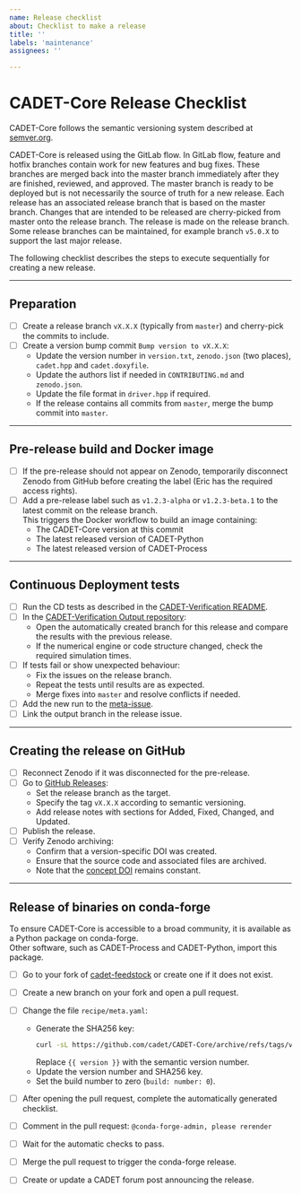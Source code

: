 ```yaml
---
name: Release checklist
about: Checklist to make a release
title: ''
labels: 'maintenance'
assignees: ''

---
```


# CADET-Core Release Checklist

CADET-Core follows the semantic versioning system described at [semver.org](https://semver.org/).

CADET-Core is released using the GitLab flow. In GitLab flow, feature and hotfix branches contain work for new features and bug fixes. These branches are merged back into the master branch immediately after they are finished, reviewed, and approved. The master branch is ready to be deployed but is not necessarily the source of truth for a new release. Each release has an associated release branch that is based on the master branch. Changes that are intended to be released are cherry-picked from master onto the release branch. The release is made on the release branch. Some release branches can be maintained, for example branch `v5.0.X` to support the last major release.

The following checklist describes the steps to execute sequentially for creating a new release.

---

## Preparation

- [ ] Create a release branch `vX.X.X` (typically from `master`) and cherry-pick the commits to include.
- [ ] Create a version bump commit `Bump version to vX.X.X`:
  - Update the version number in `version.txt`, `zenodo.json` (two places), `cadet.hpp` and `cadet.doxyfile`.
  - Update the authors list if needed in `CONTRIBUTING.md` and `zenodo.json`.
  - Update the file format in `driver.hpp` if required.
  - If the release contains all commits from `master`, merge the bump commit into `master`.

---

## Pre-release build and Docker image

- [ ] If the pre-release should not appear on Zenodo, temporarily disconnect Zenodo from GitHub before creating the label (Eric has the required access rights).
- [ ] Add a pre-release label such as `v1.2.3-alpha` or `v1.2.3-beta.1` to the latest commit on the release branch.  
  This triggers the Docker workflow to build an image containing:
  - The CADET-Core version at this commit
  - The latest released version of CADET-Python
  - The latest released version of CADET-Process

---

## Continuous Deployment tests

- [ ] Run the CD tests as described in the [CADET-Verification README](https://github.com/cadet/CADET-Verification).
- [ ] In the [CADET-Verification Output repository](https://github.com/cadet/CADET-Verification-Output):
  - Open the automatically created branch for this release and compare the results with the previous release.
  - If the numerical engine or code structure changed, check the required simulation times.
- [ ] If tests fail or show unexpected behaviour:
  - Fix the issues on the release branch.
  - Repeat the tests until results are as expected.
  - Merge fixes into `master` and resolve conflicts if needed.
- [ ] Add the new run to the [meta-issue](https://github.com/cadet/CADET-Verification-Output/issues/1).
- [ ] Link the output branch in the release issue.

---

## Creating the release on GitHub

- [ ] Reconnect Zenodo if it was disconnected for the pre-release.
- [ ] Go to [GitHub Releases](https://github.com/cadet/CADET-Core/releases/new):
  - Set the release branch as the target.
  - Specify the tag `vX.X.X` according to semantic versioning.
  - Add release notes with sections for Added, Fixed, Changed, and Updated.
- [ ] Publish the release.
- [ ] Verify Zenodo archiving:
  - Confirm that a version-specific DOI was created.
  - Ensure that the source code and associated files are archived.
  - Note that the [concept DOI](https://doi.org/10.5281/zenodo.8179015) remains constant.

---

## Release of binaries on conda-forge

To ensure CADET-Core is accessible to a broad community, it is available as a Python package on conda-forge.  
Other software, such as CADET-Process and CADET-Python, import this package.

- [ ] Go to your fork of [cadet-feedstock](https://github.com/conda-forge/cadet-feedstock) or create one if it does not exist.
- [ ] Create a new branch on your fork and open a pull request.
- [ ] Change the file `recipe/meta.yaml`:
  - Generate the SHA256 key:  
    ```bash
    curl -sL https://github.com/cadet/CADET-Core/archive/refs/tags/v{{ version }}.tar.gz | openssl sha256
    ```
    Replace `{{ version }}` with the semantic version number.
  - Update the version number and SHA256 key.
  - Set the build number to zero (`build: number: 0`).
- [ ] After opening the pull request, complete the automatically generated checklist.
- [ ] Comment in the pull request: `@conda-forge-admin, please rerender`
- [ ] Wait for the automatic checks to pass.
- [ ] Merge the pull request to trigger the conda-forge release.
- [ ] Create or update a CADET forum post announcing the release.

